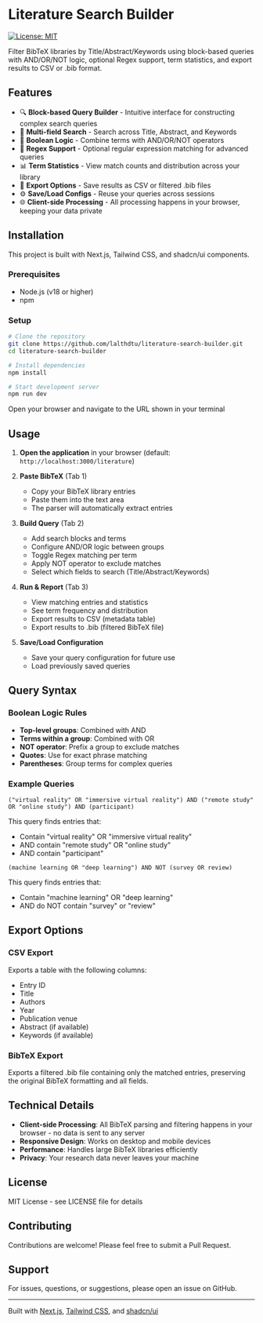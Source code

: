 # Literature Search Builder

[![License: MIT](https://img.shields.io/badge/License-MIT-yellow.svg)](https://opensource.org/licenses/MIT)

Filter BibTeX libraries by Title/Abstract/Keywords using block-based queries with AND/OR/NOT logic, optional Regex support, term statistics, and export results to CSV or .bib format.

## Features

- 🔍 **Block-based Query Builder** - Intuitive interface for constructing complex search queries
- 🎯 **Multi-field Search** - Search across Title, Abstract, and Keywords
- 🔀 **Boolean Logic** - Combine terms with AND/OR/NOT operators
- 🎨 **Regex Support** - Optional regular expression matching for advanced queries
- 📊 **Term Statistics** - View match counts and distribution across your library
- 💾 **Export Options** - Save results as CSV or filtered .bib files
- ⚙️ **Save/Load Configs** - Reuse your queries across sessions
- 🌐 **Client-side Processing** - All processing happens in your browser, keeping your data private

## Installation

This project is built with Next.js, Tailwind CSS, and shadcn/ui components.

### Prerequisites

- Node.js (v18 or higher)
- npm

### Setup

```bash
# Clone the repository
git clone https://github.com/lalthdtu/literature-search-builder.git
cd literature-search-builder

# Install dependencies
npm install

# Start development server
npm run dev
```

Open your browser and navigate to the URL shown in your terminal

## Usage

1. **Open the application** in your browser (default: `http://localhost:3000/literature`)

2. **Paste BibTeX** (Tab 1)
   - Copy your BibTeX library entries
   - Paste them into the text area
   - The parser will automatically extract entries

3. **Build Query** (Tab 2)
   - Add search blocks and terms
   - Configure AND/OR logic between groups
   - Toggle Regex matching per term
   - Apply NOT operator to exclude matches
   - Select which fields to search (Title/Abstract/Keywords)

4. **Run & Report** (Tab 3)
   - View matching entries and statistics
   - See term frequency and distribution
   - Export results to CSV (metadata table)
   - Export results to .bib (filtered BibTeX file)

5. **Save/Load Configuration**
   - Save your query configuration for future use
   - Load previously saved queries

## Query Syntax

### Boolean Logic Rules

- **Top-level groups**: Combined with AND
- **Terms within a group**: Combined with OR
- **NOT operator**: Prefix a group to exclude matches
- **Quotes**: Use for exact phrase matching
- **Parentheses**: Group terms for complex queries

### Example Queries

```
("virtual reality" OR "immersive virtual reality") AND ("remote study" OR "online study") AND (participant)
```

This query finds entries that:
- Contain "virtual reality" OR "immersive virtual reality"
- AND contain "remote study" OR "online study"  
- AND contain "participant"

```
(machine learning OR "deep learning") AND NOT (survey OR review)
```

This query finds entries that:
- Contain "machine learning" OR "deep learning"
- AND do NOT contain "survey" or "review"

## Export Options

### CSV Export
Exports a table with the following columns:
- Entry ID
- Title
- Authors
- Year
- Publication venue
- Abstract (if available)
- Keywords (if available)

### BibTeX Export
Exports a filtered .bib file containing only the matched entries, preserving the original BibTeX formatting and all fields.

## Technical Details

- **Client-side Processing**: All BibTeX parsing and filtering happens in your browser - no data is sent to any server
- **Responsive Design**: Works on desktop and mobile devices
- **Performance**: Handles large BibTeX libraries efficiently
- **Privacy**: Your research data never leaves your machine

## License

MIT License - see LICENSE file for details

## Contributing

Contributions are welcome! Please feel free to submit a Pull Request.

## Support

For issues, questions, or suggestions, please open an issue on GitHub.

---

Built with [Next.js](https://nextjs.org/), [Tailwind CSS](https://tailwindcss.com/), and [shadcn/ui](https://ui.shadcn.com/)
